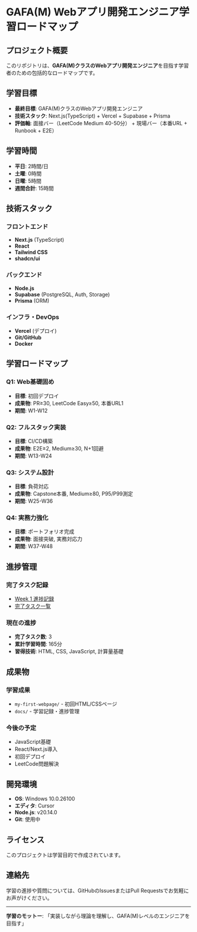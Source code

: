 # GAFA(M) Webアプリ開発エンジニア学習ロードマップ

## プロジェクト概要

このリポジトリは、**GAFA(M)クラスのWebアプリ開発エンジニア**を目指す学習者のための包括的なロードマップです。

## 学習目標

- **最終目標**: GAFA(M)クラスのWebアプリ開発エンジニア
- **技術スタック**: Next.js(TypeScript) + Vercel + Supabase + Prisma
- **評価軸**: 面接バー（LeetCode Medium 40-50分） + 現場バー（本番URL + Runbook + E2E）

## 学習時間

- **平日**: 2時間/日
- **土曜**: 0時間
- **日曜**: 5時間
- **週間合計**: 15時間

## 技術スタック

### フロントエンド
- **Next.js** (TypeScript)
- **React**
- **Tailwind CSS**
- **shadcn/ui**

### バックエンド
- **Node.js**
- **Supabase** (PostgreSQL, Auth, Storage)
- **Prisma** (ORM)

### インフラ・DevOps
- **Vercel** (デプロイ)
- **Git/GitHub**
- **Docker**

## 学習ロードマップ

### Q1: Web基礎固め
- **目標**: 初回デプロイ
- **成果物**: PR≥30, LeetCode Easy≥50, 本番URL1
- **期間**: W1-W12

### Q2: フルスタック実装
- **目標**: CI/CD構築
- **成果物**: E2E≥2, Medium≥30, N+1回避
- **期間**: W13-W24

### Q3: システム設計
- **目標**: 負荷対応
- **成果物**: Capstone本番, Medium≥80, P95/P99測定
- **期間**: W25-W36

### Q4: 実務力強化
- **目標**: ポートフォリオ完成
- **成果物**: 面接突破, 実務対応力
- **期間**: W37-W48

## 進捗管理

### 完了タスク記録
- [Week 1 進捗記録](docs/progress/week1.md)
- [完了タスク一覧](docs/progress/achievements.md)

### 現在の進捗
- **完了タスク数**: 3
- **累計学習時間**: 165分
- **習得技術**: HTML, CSS, JavaScript, 計算量基礎

## 成果物

### 学習成果
- `my-first-webpage/` - 初回HTML/CSSページ
- `docs/` - 学習記録・進捗管理

### 今後の予定
- JavaScript基礎
- React/Next.js導入
- 初回デプロイ
- LeetCode問題解決

## 開発環境

- **OS**: Windows 10.0.26100
- **エディタ**: Cursor
- **Node.js**: v20.14.0
- **Git**: 使用中

## ライセンス

このプロジェクトは学習目的で作成されています。

## 連絡先

学習の進捗や質問については、GitHubのIssuesまたはPull Requestsでお気軽にお声がけください。

---

**学習のモットー**: 「実装しながら理論を理解し、GAFA(M)レベルのエンジニアを目指す」 
